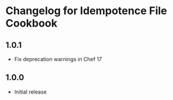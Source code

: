 # Changelog for Idempotence File Cookbook

## 1.0.1

* Fix deprecation warnings in Chef 17

## 1.0.0

* Initial release
